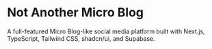 # Not Another Micro Blog

A full-featured Micro Blog-like social media platform built with Next.js, TypeScript, Tailwind CSS, shadcn/ui, and Supabase.

## 
